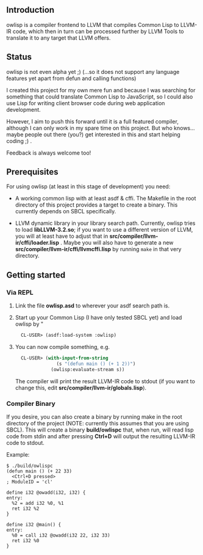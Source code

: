 ## Introduction

owlisp is a compiler frontend to LLVM that compiles Common Lisp to LLVM-IR code,
which then in turn can be processed further by LLVM Tools to translate it to any
target that LLVM offers.

## Status

owlisp is not even alpha yet ;)
(...so it does not support any language features yet apart from defun and
calling functions)

I created this project for my own mere fun and because I was searching for
something that could translate Common Lisp to JavaScript, so I could also
use Lisp for writing client browser code during web application development.

However, I aim to push this forward until it is a full featured compiler,
although I can only work in my spare time on this project.
But who knows... maybe people out there (you?) get interested in this and
start helping coding ;) .

Feedback is always welcome too!

## Prerequisites

For using owlisp (at least in this stage of development) you need:

* A working common lisp with at least asdf & cffi.
  The Makefile in the root directory of this project provides a target to
  create a binary. This currently depends on SBCL specifically.

* LLVM dynamic library in your library search path.
  Currently, owlisp tries to load **libLLVM-3.2.so**; if you want to use a
  different version of LLVM, you will at least have to adjust that in
  **src/compiler/llvm-ir/cffi/loader.lisp** . Maybe you will also have to
  generate a new **src/compiler/llvm-ir/cffi/llvmcffi.lisp** by running `make`
  in that very directory.

## Getting started

### Via REPL

1. Link the file **owlisp.asd** to wherever your asdf search path is.

2. Start up your Common Lisp (I have only tested SBCL yet) and load owlisp by
"
   ```lisp
     CL-USER> (asdf:load-system :owlisp)
   ```

3. You can now compile something, e.g.

   ```lisp
     CL-USER> (with-input-from-string
                  (s "(defun main () (+ 1 2))")
                (owlisp:evaluate-stream s))
   ```

   The compiler will print the result LLVM-IR code to stdout (if you
   want to change this, edit **src/compiler/llvm-ir/globals.lisp**).

### Compiler Binary

If you desire, you can also create a binary by running make in the root
directory of the project (NOTE: currently this assumes that you are using
SBCL). This will create a binary **build/owlispc**
that, when run, will read lisp code from stdin and after pressing **Ctrl+D**
will output the resulting LLVM-IR code to stdout.

Example:

```
$ ./build/owlispc
(defun main () (+ 22 33)
  <Ctrl+D pressed>
; ModuleID = 'cl'

define i32 @owadd(i32, i32) {
entry:
  %2 = add i32 %0, %1
  ret i32 %2
}

define i32 @main() {
entry:
  %0 = call i32 @owadd(i32 22, i32 33)
  ret i32 %0
}
```
